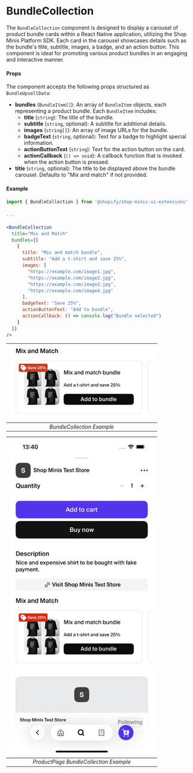 # BundleCollection

The `BundleCollection` component is designed to display a carousel of product bundle cards within a React Native application, utilizing the Shop Minis Platform SDK. Each card in the carousel showcases details such as the bundle's title, subtitle, images, a badge, and an action button. This component is ideal for promoting various product bundles in an engaging and interactive manner.

#### Props
The component accepts the following props structured as `BundleUpsellData`:

- **bundles** (`BundleItem[]`): An array of `BundleItem` objects, each representing a product bundle. Each `BundleItem` includes:
  - **title** (`string`): The title of the bundle.
  - **subtitle** (`string`, optional): A subtitle for additional details.
  - **images** (`string[]`): An array of image URLs for the bundle.
  - **badgeText** (`string`, optional): Text for a badge to highlight special information.
  - **actionButtonText** (`string`): Text for the action button on the card.
  - **actionCallback** (`() => void`): A callback function that is invoked when the action button is pressed.
- **title** (`string`, optional): The title to be displayed above the bundle carousel. Defaults to "Mix and match" if not provided.

#### Example
```jsx
import { BundleCollection } from '@shopify/shop-minis-ui-extensions'

...

<BundleCollection
  title="Mix and Match"
  bundles={[
    {
      title: "Mix and match bundle",
      subtitle: "Add a t-shirt and save 25%",
      images: [
        "https://example.com/image1.jpg",
        "https://example.com/image2.jpg",
        "https://example.com/image3.jpg",
        "https://example.com/image4.jpg"
      ],
      badgeText: "Save 25%",
      actionButtonText: "Add to bundle",
      actionCallback: () => console.log("Bundle selected")
    }
  ]}
/>
```
| <img src="../../assets/extensions/bundle-collection.png" alt="Example of BundleCollection" width="390" /> |
|:------------------------------------------------------------------------------:|
| *BundleCollection Example*                                                    |

| <img src="../../assets/extensions/bundle-collection-full.png" alt="Example of BundleCollection" width="390" /> |
|:----------------------------------------------------------------------------------------:|
| *ProductPage BundleCollection Example*                                                         |
